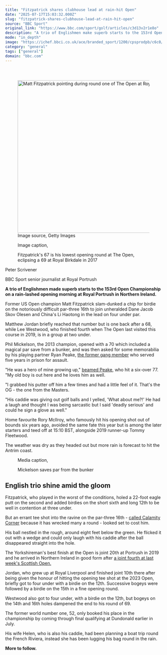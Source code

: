 ```yaml
---
title: "Fitzpatrick shares clubhouse lead at rain-hit Open"
date: "2025-07-17T15:03:32.000Z"
slug: "fitzpatrick-shares-clubhouse-lead-at-rain-hit-open"
source: "BBC Sport"
original_link: "https://www.bbc.com/sport/golf/articles/c3d13v2r1e8o"
description: "A trio of Englishmen make superb starts to the 153rd Open Championship on a rain-lashed opening morning at Royal Portrush in Northern Ireland."
mode: "in_depth"
image: "https://ichef.bbci.co.uk/ace/branded_sport/1200/cpsprodpb/c6c0/live/2746ed50-6318-11f0-b1b9-2b94c1f6d9f3.jpg"
category: "general"
tags: ["general"]
domain: "bbc.com"
---
```

<div id="readability-page-1" class="page"><article id="urn-bbc-ares--article-c3d13v2r1e8o"><header data-component="headline-block"></header><div data-component="image-block"><figure><p><span><picture><source srcset="https://ichef.bbci.co.uk/ace/standard/240/cpsprodpb/c6c0/live/2746ed50-6318-11f0-b1b9-2b94c1f6d9f3.jpg.webp 240w, https://ichef.bbci.co.uk/ace/standard/320/cpsprodpb/c6c0/live/2746ed50-6318-11f0-b1b9-2b94c1f6d9f3.jpg.webp 320w, https://ichef.bbci.co.uk/ace/standard/480/cpsprodpb/c6c0/live/2746ed50-6318-11f0-b1b9-2b94c1f6d9f3.jpg.webp 480w, https://ichef.bbci.co.uk/ace/standard/624/cpsprodpb/c6c0/live/2746ed50-6318-11f0-b1b9-2b94c1f6d9f3.jpg.webp 624w, https://ichef.bbci.co.uk/ace/standard/800/cpsprodpb/c6c0/live/2746ed50-6318-11f0-b1b9-2b94c1f6d9f3.jpg.webp 800w" type="image/webp"><img alt="Matt Fitzpatrick pointing during round one of The Open at Royal Portrush" src="https://ichef.bbci.co.uk/ace/standard/873/cpsprodpb/c6c0/live/2746ed50-6318-11f0-b1b9-2b94c1f6d9f3.jpg" srcset="https://ichef.bbci.co.uk/ace/standard/240/cpsprodpb/c6c0/live/2746ed50-6318-11f0-b1b9-2b94c1f6d9f3.jpg 240w, https://ichef.bbci.co.uk/ace/standard/320/cpsprodpb/c6c0/live/2746ed50-6318-11f0-b1b9-2b94c1f6d9f3.jpg 320w, https://ichef.bbci.co.uk/ace/standard/480/cpsprodpb/c6c0/live/2746ed50-6318-11f0-b1b9-2b94c1f6d9f3.jpg 480w, https://ichef.bbci.co.uk/ace/standard/624/cpsprodpb/c6c0/live/2746ed50-6318-11f0-b1b9-2b94c1f6d9f3.jpg 624w, https://ichef.bbci.co.uk/ace/standard/800/cpsprodpb/c6c0/live/2746ed50-6318-11f0-b1b9-2b94c1f6d9f3.jpg 800w" width="873" height="491"></picture></span><span role="text"><span>Image source, </span>Getty Images</span></p><figcaption><span>Image caption, </span><p>Fitzpatrick's 67 is his lowest opening round at The Open, eclipsing a 69 at Royal Birkdale in 2017</p></figcaption></figure></div><div data-component="byline-block"><p>Peter Scrivener</p><p>BBC Sport senior journalist at Royal Portrush</p></div><div data-component="text-block"><p><b>A trio of Englishmen made superb starts to the 153rd Open Championship on a rain-lashed opening morning at Royal Portrush in Northern Ireland.</b></p><p>Former US Open champion Matt Fitzpatrick slam-dunked a chip for birdie on the notoriously difficult par-three 16th to join unheralded Dane Jacob Skov Olesen and China's Li Haotong in the lead on four under par.</p><p>Matthew Jordan briefly reached that number but is one back after a 68, while Lee Westwood, who finished fourth when The Open last visited this course in 2019, is in a group at two under.</p><p>Phil Mickelson, the 2013 champion, opened with a 70 which included a magical par save from a bunker, and was then asked for some memorabilia by his playing partner Ryan Peake, <a href="https://www.bbc.com/sport/golf/articles/cx2019433j5o">the former gang member</a> who served five years in prison for assault.</p><p>"He was a hero of mine growing up," <a href="https://www.bbc.com/sport/golf/articles/c625qgp6qedo">beamed Peake</a>, who hit a six-over 77. "My old boy is out here and he loves him as well.</p><p>"I grabbed his putter off him a few times and had a little feel of it. That's the OG - the one from the Masters.</p><p>"His caddie was giving out golf balls and I yelled, 'What about me?!' He had a laugh and thought I was being sarcastic but I said 'deadly serious' and could he sign a glove as well."</p><p>Home favourite Rory McIlroy, who famously hit his opening shot out of bounds six years ago, avoided the same fate this year but is among the later starters and teed off at 15:10 BST, alongside 2019 runner-up Tommy Fleetwood.</p><p>The weather was dry as they headed out but more rain is forecast to hit the Antrim coast.</p></div><div data-component="media-block"><figure><figcaption><span>Media caption, </span><p>Mickelson saves par from the bunker</p></figcaption></figure></div><p data-component="subheadline-block"><h2 id="English-trio-shine-amid-the-gloom" tabindex="-1"><span role="text">English trio shine amid the gloom</span></h2></p><div data-component="text-block"><p>Fitzpatrick, who played in the worst of the conditions, holed a 22-foot eagle putt on the second and added birdies on the short sixth and long 12th to be well in contention at three under.</p><p>But an errant tee shot into the ravine on the par-three 16th - <a href="https://www.bbc.com/sport/golf/articles/c5ykv859kxqo">called Calamity Corner</a> because it has wrecked many a round - looked set to cost him. </p><p>His ball nestled in the rough, around eight feet below the green. He flicked it out with a wedge and could only laugh with his caddie after the ball disappeared straight into the hole.</p><p>The Yorkshireman's best finish at the Open is joint 20th at Portrush in 2019 and he arrived in Northern Ireland in good form after <a href="https://www.bbc.com/sport/golf/articles/c2d08w1yej2o">a joint fourth at last week's Scottish Open.</a></p><p>Jordan, who grew up at Royal Liverpool and finished joint 10th there after being given the honour of hitting the opening tee shot at the 2023 Open, briefly got to four under with a birdie on the 12th. Successive bogeys were followed by a birdie on the 15th in a fine opening round.</p><p>Westwood also got to four under, with a birdie on the 12th, but bogeys on the 14th and 16th holes dampened the end to his round of 69.</p><p>The former world number one, 52, only booked his place in the championship by coming through final qualifying at Dundonald earlier in July.</p><p>His wife Helen, who is also his caddie, had been planning a boat trip round the French Riviera, instead she has been lugging his bag round in the rain.</p><p><b>More to follow.</b></p></div></article></div>